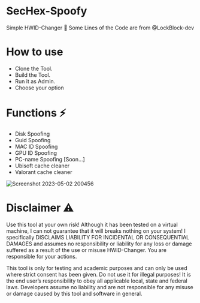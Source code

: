 # SecHex-Spoofy

Simple HWID-Changer 🔑︎
Some Lines of the Code are from @LockBlock-dev 


# How to use
+ Clone the Tool.
+ Build the Tool.
+ Run it as Admin.
+ Choose your option


# Functions ⚡
+ Disk Spoofing
+ Guid Spoofing
+ MAC ID Spoofing
+ GPU ID Spoofing
+ PC-name Spoofing [Soon...]
+ Ubisoft cache cleaner
+ Valorant cache cleaner


![Screenshot 2023-05-02 200456](https://user-images.githubusercontent.com/96635023/235751072-1c467e2d-7b0b-4715-b196-85404a5f6ff0.png)

# Disclaimer ⚠️
Use this tool at your own risk! Although it has been tested on a virtual machine, I can not guarantee that it will breaks nothing on your system! I specifically DISCLAIMS LIABILITY FOR INCIDENTAL OR CONSEQUENTIAL DAMAGES and assumes no responsibility or liability for any loss or damage suffered as a result of the use or misuse HWID-Changer. You are responsible for your actions.

This tool is only for testing and academic purposes and can only be used where strict consent has been given. Do not use it for illegal purposes! It is the end user’s responsibility to obey all applicable local, state and federal laws. Developers assume no liability and are not responsible for any misuse or damage caused by this tool and software in general.
